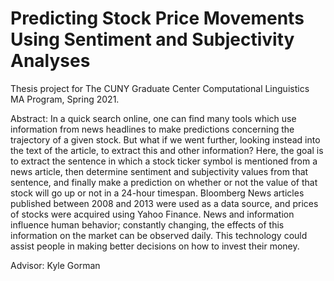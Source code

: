 # Predicting Stock Price Movements Using Sentiment and Subjectivity Analyses

Thesis project for The CUNY Graduate Center Computational Linguistics MA Program, Spring 2021.

Abstract: In a quick search online, one can find many tools which use information from news headlines to make predictions concerning the trajectory of a given stock. But what if we went further, looking instead into the text of the article, to extract this and other information? Here, the goal is to extract the sentence in which a stock ticker symbol is mentioned from a news article, then determine sentiment and subjectivity values from that sentence, and finally make a prediction on whether or not the value of that stock will go up or not in a 24-hour timespan. Bloomberg News articles published between 2008 and 2013 were used as a data source, and prices of stocks were acquired using Yahoo Finance. News and information influence human behavior; constantly changing, the effects of this information on the market can be observed daily. This technology could assist people in making better decisions on how to invest their money.

Advisor: Kyle Gorman
